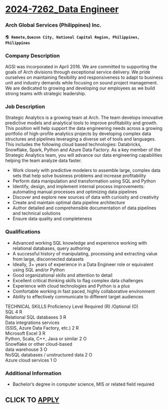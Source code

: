 # [2024-7262_Data Engineer](https://www.remotewlb.com/apply/2024-7262-data-engineer)  
### Arch Global Services (Philippines) Inc.  
#### `🌎 Remote,Quezon City, National Capital Region, Philippines, Philippines`  

### **Company Description**

AGSI was incorporated in April 2016. We are committed to supporting the goals of Arch divisions through exceptional service delivery. We pride ourselves on maintaining flexibility and responsiveness to adapt to business unit and industry demands while focusing on sound project management. We are dedicated to growing and developing our employees as we build strong teams with strategic leadership.

###  **Job Description**

Strategic Analytics is a growing team at Arch. The team develops innovative predictive models and analytical tools to improve profitability and growth. This position will help support the data engineering needs across a growing portfolio of high-profile analytics projects by developing complex data structures and pipelines leveraging a diverse set of tools and languages. This includes the following cloud based technologies: Databricks, Snowflake, Spark, Python and Azure Data Factory. As a key member of the Strategic Analytics team, you will advance our data engineering capabilities helping the team analyze data faster.

  * Work closely with predictive modelers to assemble large, complex data sets that help solve business problems and increase profitability
  * Perform data manipulation and transformation using SQL and Python
  * Identify, design, and implement internal process improvements: automating manual processes and optimizing data pipelines
  * Discover and explore new sources of data with curiosity and creativity
  * Create and maintain optimal data pipeline architecture
  * Author detailed and comprehensible documentation of data pipelines and technical solutions
  * Ensure data quality and completeness

###  **Qualifications**

  * Advanced working SQL knowledge and experience working with relational databases, query authoring
  * A successful history of manipulating, processing and extracting value from large, disconnected datasets
  * Ideally, 3+ years of experience in a Data Engineer role or equivalent using SQL and/or Python
  * Good organizational skills and attention to detail
  * Excellent critical thinking skills to flag complex data challenges
  * Experience with cloud technologies and Python is a plus
  * Comfortable working in fast paced, highly collaborative environment
  * Ability to effectively communicate to different target audiences

TECHNICAL SKILLS Proficiency Level Required (R) /Optional (O)  
SQL 4 R  
Relational SQL databases 3 R  
Data integrations services  
(SSIS, Azure Data Factory, etc.) 2 R  
Microsoft Excel 3 R  
Python, Scala, C++, Java or similar 2 O  
Snowflake or other cloud-based  
data warehouse 3 O  
NoSQL databases / unstructured data 2 O  
Azure cloud services 1 O

###  **Additional Information**

  * Bachelor’s degree in computer science, MIS or related field required

  
## CLICK TO [APPLY](https://www.remotewlb.com/apply/2024-7262-data-engineer)

